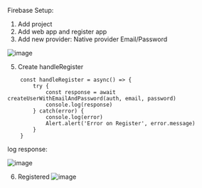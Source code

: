 Firebase Setup:
1. Add project
2. Add web app and register app
3. Add new provider: Native provider Email/Password

![image](https://github.com/ascaryaaa/react-native-authentication-authorization/assets/73589875/08c5067a-a07c-474b-a00f-050b2a8bc203)

5. Create handleRegister
```
    const handleRegister = async() => {
        try {
            const response = await createUserWithEmailAndPassword(auth, email, password)
            console.log(response)
        } catch(error) {
            console.log(error)
            Alert.alert('Error on Register', error.message)
        }
    }
```

log response:

![image](https://github.com/ascaryaaa/react-native-authentication-authorization/assets/73589875/87eee5f5-d2e4-453a-8b24-b647620b9b43)

6. Registered
![image](https://github.com/ascaryaaa/react-native-authentication-authorization/assets/73589875/386e16de-3c11-46cf-b71e-baadd8dd9212)


